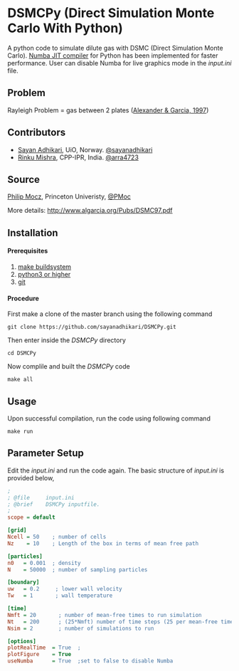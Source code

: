 # DSMCPy (Direct Simulation Monte Carlo With Python)

A python code to simulate dilute gas with DSMC (Direct Simulation Monte Carlo). [Numba JIT compiler](https://numba.pydata.org/) for Python has been implemented for faster performance. User can disable Numba for live graphics mode in the _input.ini_ file.

## Problem
Rayleigh Problem = gas between 2 plates ([Alexander & Garcia, 1997](https://doi.org/10.1063/1.168619))

## Contributors
- [Sayan Adhikari](https://github.com/sayanadhikari), UiO, Norway. [@sayanadhikari](https://twitter.com/sayanadhikari)
- [Rinku Mishra](https://github.com/rinku-mishra), CPP-IPR, India. [@arra4723](https://twitter.com/arra4723)

## Source 
[Philip Mocz](https://github.com/pmocz/dsmc-python), Princeton Univeristy, [@PMoc](https://twitter.com/PMocz)

More details: http://www.algarcia.org/Pubs/DSMC97.pdf

Installation
------------
#### Prerequisites
1. [make buildsystem](https://www.gnu.org/software/make/)
2. [python3 or higher](https://www.python.org/download/releases/3.0/)
3. [git](https://git-scm.com/)

#### Procedure
First make a clone of the master branch using the following command
```shell
git clone https://github.com/sayanadhikari/DSMCPy.git
```
Then enter inside the *DSMCPy* directory 
```shell
cd DSMCPy
```
Now complile and built the *DSMCPy* code
```shell
make all
``` 
Usage
-----
Upon successful compilation, run the code using following command
```shell
make run
```
Parameter Setup
----------------------
Edit the _input.ini_ and run the code again. The basic structure of _input.ini_ is provided below,
```ini
;
; @file		input.ini
; @brief	DSMCPy inputfile.
;
scope = default

[grid]
Ncell = 50    ; number of cells
Nz    = 10    ; Length of the box in terms of mean free path

[particles]
n0   = 0.001  ; density
N    = 50000  ; number of sampling particles

[boundary]
uw   = 0.2     ; lower wall velocity
Tw   = 1       ; wall temperature

[time]
Nmft = 20       ; number of mean-free times to run simulation
Nt   = 200      ; (25*Nmft) number of time steps (25 per mean-free time)
Nsim = 2        ; number of simulations to run

[options]
plotRealTime  = True  ;
plotFigure    = True
useNumba      = True  ;set to false to disable Numba
```

